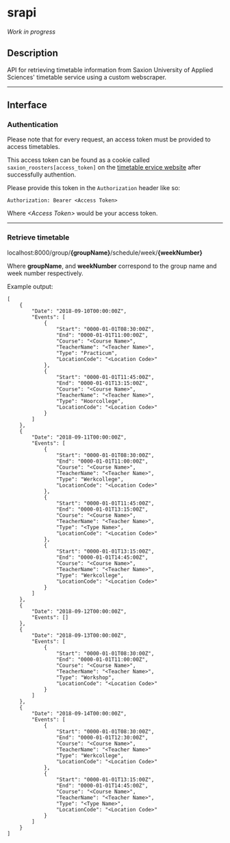 # srapi
_Work in progress_
## Description
API for retrieving timetable information from Saxion University of Applied Sciences' timetable service using a custom webscraper.

---
## Interface
### Authentication
Please note that for every request, an access token must be provided to access timetables.

This access token can be found as a cookie called `saxion_roosters[access_token]` on the [timetable ervice website](https://roosters.saxion.nl) after successfully authention.

Please provide this token in the `Authorization` header like so:
```
Authorization: Bearer <Access Token>
```
Where _\<Access Token\>_ would be your access token.

---

### Retrieve timetable
localhost:8000/group/**{groupName}**/schedule/week/**{weekNumber}**

Where **groupName**, and **weekNumber** correspond to the group name and week number respectively.

Example output:
```
[
	{
 		"Date": "2018-09-10T00:00:00Z",
		"Events": [
			{
				"Start": "0000-01-01T08:30:00Z",
				"End": "0000-01-01T11:00:00Z",
				"Course": "<Course Name>",
				"TeacherName": "<Teacher Name>",
				"Type": "Practicum",
				"LocationCode": "<Location Code>"
			},
			{
				"Start": "0000-01-01T11:45:00Z",
				"End": "0000-01-01T13:15:00Z",
				"Course": "<Course Name>",
				"TeacherName": "<Teacher Name>",
				"Type": "Hoorcollege",
				"LocationCode": "<Location Code>"
			}
		]
	},
	{
		"Date": "2018-09-11T00:00:00Z",
		"Events": [
			{
				"Start": "0000-01-01T08:30:00Z",
				"End": "0000-01-01T11:00:00Z",
				"Course": "<Course Name>",
				"TeacherName": "<Teacher Name>",
				"Type": "Werkcollege",
				"LocationCode": "<Location Code>"
			},
			{
				"Start": "0000-01-01T11:45:00Z",
				"End": "0000-01-01T13:15:00Z",
				"Course": "<Course Name>",
				"TeacherName": "<Teacher Name>",
				"Type": "<Type Name>",
				"LocationCode": "<Location Code>"
			},
			{
				"Start": "0000-01-01T13:15:00Z",
				"End": "0000-01-01T14:45:00Z",
				"Course": "<Course Name>",
				"TeacherName": "<Teacher Name>",
				"Type": "Werkcollege",
				"LocationCode": "<Location Code>"
			}
		]
	},
	{
		"Date": "2018-09-12T00:00:00Z",
		"Events": []
	},
	{
		"Date": "2018-09-13T00:00:00Z",
		"Events": [
			{
				"Start": "0000-01-01T08:30:00Z",
				"End": "0000-01-01T11:00:00Z",
				"Course": "<Course Name>",
				"TeacherName": "<Teacher Name>",
				"Type": "Workshop",
				"LocationCode": "<Location Code>"
			}
		]
	},
	{
		"Date": "2018-09-14T00:00:00Z",
		"Events": [
			{
				"Start": "0000-01-01T08:30:00Z",
				"End": "0000-01-01T12:30:00Z",
				"Course": "<Course Name>",
				"TeacherName": "<Teacher Name>"
				"Type": "Werkcollege",
				"LocationCode": "<Location Code>"
			},
			{
				"Start": "0000-01-01T13:15:00Z",
				"End": "0000-01-01T14:45:00Z",
				"Course": "<Course Name>",
				"TeacherName": "<Teacher Name>",
				"Type": "<Type Name>",
				"LocationCode": "<Location Code>"
			}
		]
	}
]
```

